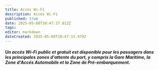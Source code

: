 ```yaml
---
title: Accès Wi-Fi
description: Accès Wi-Fi
published: true
date: 2025-05-08T10:47:17.812Z
tags: 
editor: markdown
dateCreated: 2025-05-08T10:47:15.979Z
---
```


##### Un accès Wi-Fi public et gratuit est disponible pour les passagers dans les principales zones d'attente du port, y compris la Gare Maritime, la Zone d'Accès Automobile et la Zone de Pré-embarquement.